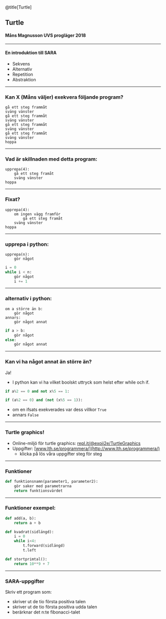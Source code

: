 @title[Turtle]
## Turtle
#### Måns Magnusson UVS progläger 2018

---

#### En introduktion till SARA

- Sekvens
- Alternativ
- Repetition
- Abstraktion

---

### Kan X (Måns väljer) exekvera följande program?
```
gå ett steg frammåt
sväng vänster
gå ett steg frammåt
sväng vänster
gå ett steg frammåt
sväng vänster
gå ett steg frammåt
sväng vänster
hoppa
```
---

### Vad är skillnaden med detta program:

```
upprepa(4):
    gå ett steg framåt
    sväng vänster
hoppa
```

--- 
### Fixat?

```{tidy=FALSE}
upprepa(4):
    om ingen vägg framför
        gå ett steg framåt    
    sväng vänster
hoppa
```

--- 

### upprepa i python:

```
upprepa(n):
    gör något
```


```python
i = 0
while i < n:
    gör något
    i += 1
```

---
### alternativ i python:

```
om a större än b:
    gör något
annars:
    gör något annat
```

```python
if a > b:
    gör något
else:
    gör något annat
```
---
### Kan vi ha något annat än större än?
Ja!
- I python kan vi ha vilket boolskt uttryck som helst efter while och if.
```python
if a%2 == 0 and not x%5 == 1:
```
```python
if (a%2 == 0) and (not (x%5 == 1)):
```
- om en ifsats exekverades var dess villkor `True`
- annars `False`

---
### Turtle graphics!


- Online-miljö för turtle graphics: [repl.it/@exoji2e/TurtleGraphics](https://repl.it/@exoji2e/TurtleGraphics)
- Uppgifter: [www.lth.se/programmera/](http://www.lth.se/programmera/)
    + klicka på lös våra uppgifter steg för steg

---

### Funktioner
```python
def funktionsnamn(parameter1, parameter2):
    gör saker med parametrarna
    return funktionsvärdet
```

---
### Funktioner exempel:
```python
def add(a, b):
    return a + b
```
```python
def kvadrat(sidlängd):
    i = 0
    while i<4:
        t.forward(sidlängd)
        t.left
```
```python
def stortprimtal():
    return 10**9 + 7
```

---

### SARA-uppgifter

Skriv ett program som:
- skriver ut de tio första positiva talen
- skriver ut de tio första positiva udda talen
- berärknar det n:te fibonacci-talet
